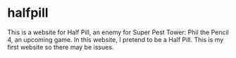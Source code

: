 # halfpill
This is a website for Half Pill, an enemy for Super Pest Tower: Phil the Pencil 4, an upcoming game. In this website, I pretend to be a Half Pill. This is my first website so there may be issues.
